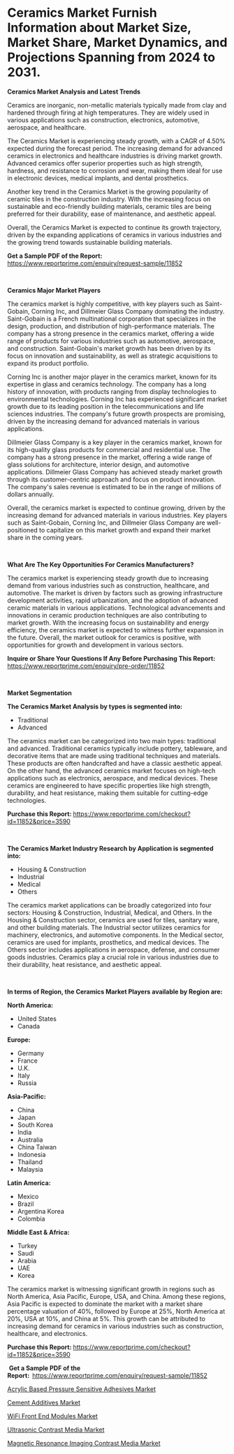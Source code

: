 <p><h1>Ceramics Market Furnish Information about Market Size, Market Share, Market Dynamics, and Projections Spanning from 2024 to 2031.</h1></p><p><strong>Ceramics Market Analysis and Latest Trends</strong></p>
<p><p>Ceramics are inorganic, non-metallic materials typically made from clay and hardened through firing at high temperatures. They are widely used in various applications such as construction, electronics, automotive, aerospace, and healthcare.</p><p>The Ceramics Market is experiencing steady growth, with a CAGR of 4.50% expected during the forecast period. The increasing demand for advanced ceramics in electronics and healthcare industries is driving market growth. Advanced ceramics offer superior properties such as high strength, hardness, and resistance to corrosion and wear, making them ideal for use in electronic devices, medical implants, and dental prosthetics.</p><p>Another key trend in the Ceramics Market is the growing popularity of ceramic tiles in the construction industry. With the increasing focus on sustainable and eco-friendly building materials, ceramic tiles are being preferred for their durability, ease of maintenance, and aesthetic appeal.</p><p>Overall, the Ceramics Market is expected to continue its growth trajectory, driven by the expanding applications of ceramics in various industries and the growing trend towards sustainable building materials.</p></p>
<p><strong>Get a Sample PDF of the Report:&nbsp;</strong> <a href="https://www.reportprime.com/enquiry/request-sample/11852">https://www.reportprime.com/enquiry/request-sample/11852</a></p>
<p>&nbsp;</p>
<p><strong>Ceramics Major Market Players</strong></p>
<p><p>The ceramics market is highly competitive, with key players such as Saint-Gobain, Corning Inc, and Dillmeier Glass Company dominating the industry. Saint-Gobain is a French multinational corporation that specializes in the design, production, and distribution of high-performance materials. The company has a strong presence in the ceramics market, offering a wide range of products for various industries such as automotive, aerospace, and construction. Saint-Gobain's market growth has been driven by its focus on innovation and sustainability, as well as strategic acquisitions to expand its product portfolio.</p><p>Corning Inc is another major player in the ceramics market, known for its expertise in glass and ceramics technology. The company has a long history of innovation, with products ranging from display technologies to environmental technologies. Corning Inc has experienced significant market growth due to its leading position in the telecommunications and life sciences industries. The company's future growth prospects are promising, driven by the increasing demand for advanced materials in various applications.</p><p>Dillmeier Glass Company is a key player in the ceramics market, known for its high-quality glass products for commercial and residential use. The company has a strong presence in the market, offering a wide range of glass solutions for architecture, interior design, and automotive applications. Dillmeier Glass Company has achieved steady market growth through its customer-centric approach and focus on product innovation. The company's sales revenue is estimated to be in the range of millions of dollars annually.</p><p>Overall, the ceramics market is expected to continue growing, driven by the increasing demand for advanced materials in various industries. Key players such as Saint-Gobain, Corning Inc, and Dillmeier Glass Company are well-positioned to capitalize on this market growth and expand their market share in the coming years.</p></p>
<p>&nbsp;</p>
<p><strong>What Are The Key Opportunities For Ceramics Manufacturers?</strong></p>
<p><p>The ceramics market is experiencing steady growth due to increasing demand from various industries such as construction, healthcare, and automotive. The market is driven by factors such as growing infrastructure development activities, rapid urbanization, and the adoption of advanced ceramic materials in various applications. Technological advancements and innovations in ceramic production techniques are also contributing to market growth. With the increasing focus on sustainability and energy efficiency, the ceramics market is expected to witness further expansion in the future. Overall, the market outlook for ceramics is positive, with opportunities for growth and development in various sectors.</p></p>
<p><strong>Inquire or Share Your Questions If Any Before Purchasing This Report:</strong> <a href="https://www.reportprime.com/enquiry/pre-order/11852">https://www.reportprime.com/enquiry/pre-order/11852</a></p>
<p>&nbsp;</p>
<p><strong>Market Segmentation</strong></p>
<p><strong>The Ceramics Market Analysis by types is segmented into:</strong></p>
<p><ul><li>Traditional</li><li>Advanced</li></ul></p>
<p><p>The ceramics market can be categorized into two main types: traditional and advanced. Traditional ceramics typically include pottery, tableware, and decorative items that are made using traditional techniques and materials. These products are often handcrafted and have a classic aesthetic appeal. On the other hand, the advanced ceramics market focuses on high-tech applications such as electronics, aerospace, and medical devices. These ceramics are engineered to have specific properties like high strength, durability, and heat resistance, making them suitable for cutting-edge technologies.</p></p>
<p><strong>Purchase this Report:&nbsp;</strong><a href="https://www.reportprime.com/checkout?id=11852&price=3590">https://www.reportprime.com/checkout?id=11852&price=3590</a></p>
<p>&nbsp;</p>
<p><strong>The Ceramics Market Industry Research by Application is segmented into:</strong></p>
<p><ul><li>Housing & Construction</li><li>Industrial</li><li>Medical</li><li>Others</li></ul></p>
<p><p>The ceramics market applications can be broadly categorized into four sectors: Housing & Construction, Industrial, Medical, and Others. In the Housing & Construction sector, ceramics are used for tiles, sanitary ware, and other building materials. The Industrial sector utilizes ceramics for machinery, electronics, and automotive components. In the Medical sector, ceramics are used for implants, prosthetics, and medical devices. The Others sector includes applications in aerospace, defense, and consumer goods industries. Ceramics play a crucial role in various industries due to their durability, heat resistance, and aesthetic appeal.</p></p>
<p>&nbsp;</p>
<p><strong>In terms of Region, the Ceramics Market Players available by Region are:</strong></p>
<p>
    <p> <strong> North America: </strong>
        <ul>
            <li>United States</li>
            <li>Canada</li>
        </ul>
        </p> 
    <p> <strong> Europe: </strong>
        <ul>
            <li>Germany</li>
            <li>France</li>
            <li>U.K.</li>
            <li>Italy</li>
            <li>Russia</li>
        </ul>
        </p> 
    <p> <strong> Asia-Pacific: </strong>
        <ul>
            <li>China</li>
            <li>Japan</li>
            <li>South Korea</li>
            <li>India</li>
            <li>Australia</li>
            <li>China Taiwan</li>
            <li>Indonesia</li>
            <li>Thailand</li>
            <li>Malaysia</li>
        </ul>
        </p> 
    <p> <strong> Latin America: </strong>
        <ul>
            <li>Mexico</li>
            <li>Brazil</li>
            <li>Argentina Korea</li>
            <li>Colombia</li>
        </ul>
        </p> 
    <p> <strong> Middle East & Africa: </strong>
        <ul>
            <li>Turkey</li>
            <li>Saudi</li>
            <li>Arabia</li>
            <li>UAE</li>
            <li>Korea</li>
        </ul>
    </p>
    </p>
<p><p>The ceramics market is witnessing significant growth in regions such as North America, Asia Pacific, Europe, USA, and China. Among these regions, Asia Pacific is expected to dominate the market with a market share percentage valuation of 40%, followed by Europe at 25%, North America at 20%, USA at 10%, and China at 5%. This growth can be attributed to increasing demand for ceramics in various industries such as construction, healthcare, and electronics.</p></p>
<p><strong>Purchase this Report: </strong><a href="https://www.reportprime.com/checkout?id=11852&price=3590">https://www.reportprime.com/checkout?id=11852&price=3590</a></p>
<p>&nbsp;<strong>Get a Sample PDF of the Report:&nbsp;&nbsp;</strong><a href="https://www.reportprime.com/enquiry/request-sample/11852">https://www.reportprime.com/enquiry/request-sample/11852</a></p>
<p><strong></strong></p>
<p><p><a href="https://view.publitas.com/reportprime-1/global-acrylic-based-pressure-sensitive-adhesives-market-size-and-market-trends-insights-and-projections-from-2023-to-2030/">Acrylic Based Pressure Sensitive Adhesives Market</a></p><p><a href="https://github.com/zjyglelu/Market-Research-Report-List-1/blob/main/cement-additives-market.md">Cement Additives Market</a></p><p><a href="https://gratis-rainforest-2ca.notion.site/WiFi-Front-End-Modules-Market-Size-Growing-and-Forecasted-for-period-from-2024-2031-and-provides-c-1d2616f01a634e29bb3acd51dd34ba14">WiFi Front End Modules Market</a></p><p><a href="https://issuu.com/reportprime-2/docs/ultrasonic-contrast-media-market-size-2030.pptx">Ultrasonic Contrast Media Market</a></p><p><a href="https://issuu.com/reportprime-2/docs/magnetic-resonance-imaging-contrast-media-market-s">Magnetic Resonance Imaging Contrast Media Market</a></p></p>